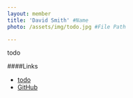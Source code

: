 ```yaml
---
layout: member
title: 'David Smith' #Name
photo: /assets/img/todo.jpg #File Path

---
```


todo

####Links

 * [todo](http://todo)
 * [GitHub](https://todo)
